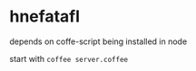 hnefatafl
=========
depends on coffe-script being installed in node

start with `coffee server.coffee`